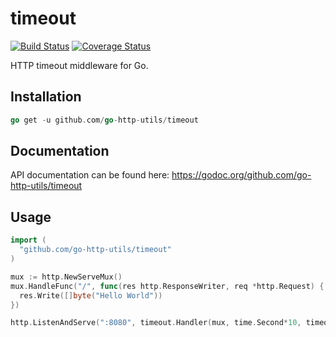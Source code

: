 # timeout
[![Build Status](https://travis-ci.org/go-http-utils/timeout.svg?branch=master)](https://travis-ci.org/go-http-utils/timeout)
[![Coverage Status](https://coveralls.io/repos/github/go-http-utils/timeout/badge.svg?branch=master)](https://coveralls.io/github/go-http-utils/timeout?branch=master)

HTTP timeout middleware for Go.

## Installation

```go
go get -u github.com/go-http-utils/timeout
```

## Documentation

API documentation can be found here: https://godoc.org/github.com/go-http-utils/timeout

## Usage

```go
import (
  "github.com/go-http-utils/timeout"
)
```

```go
mux := http.NewServeMux()
mux.HandleFunc("/", func(res http.ResponseWriter, req *http.Request) {
  res.Write([]byte("Hello World"))
})

http.ListenAndServe(":8080", timeout.Handler(mux, time.Second*10, timeout.DefaultTimeoutHandler))
```
